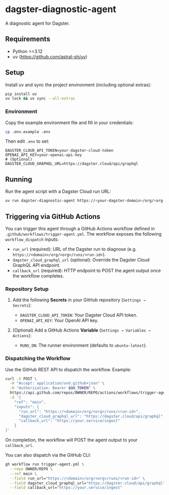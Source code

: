 # dagster-diagnostic-agent

A diagnostic agent for Dagster.

## Requirements

- Python >=3.12
- uv (https://github.com/astral-sh/uv)

## Setup

Install uv and sync the project environment (including optional extras):

```bash
pip install uv
uv lock && uv sync --all-extras
```

### Environment

Copy the example environment file and fill in your credentials:

```bash
cp .env.example .env
```

Then edit `.env` to set:
```dotenv
DAGSTER_CLOUD_API_TOKEN=your-dagster-cloud-token
OPENAI_API_KEY=your-openai-api-key
# (Optional) DAGSTER_CLOUD_GRAPHQL_URL=https://dagster.cloud/api/graphql
```

## Running

Run the agent script with a Dagster Cloud run URL:

```bash
uv run dagster-diagnostic-agent https://<your-dagster-domain>/org/<org-name>/runs/<run-id>
```

## Triggering via GitHub Actions

You can trigger this agent through a GitHub Actions workflow defined in `.github/workflows/trigger-agent.yml`. The workflow exposes the following `workflow_dispatch` inputs:

- `run_url` (required): URL of the Dagster run to diagnose (e.g. `https://<domain>/org/<org>/runs/<run-id>`).
- `dagster_cloud_graphql_url` (optional): Override the Dagster Cloud GraphQL API endpoint.
- `callback_url` (required): HTTP endpoint to POST the agent output once the workflow completes.

### Repository Setup

1. Add the following **Secrets** in your GitHub repository (`Settings → Secrets`):
   - `DAGSTER_CLOUD_API_TOKEN`: Your Dagster Cloud API token.
   - `OPENAI_API_KEY`: Your OpenAI API key.

2. (Optional) Add a GitHub Actions **Variable** (`Settings → Variables → Actions`):
   - `RUNS_ON`: The runner environment (defaults to `ubuntu-latest`).

### Dispatching the Workflow

Use the GitHub REST API to dispatch the workflow. Example:

```bash
curl -X POST \
  -H "Accept: application/vnd.github+json" \
  -H "Authorization: Bearer $GH_TOKEN" \
  https://api.github.com/repos/OWNER/REPO/actions/workflows/trigger-agent.yml/dispatches \
  -d '{
    "ref": "main",
    "inputs": {
      "run_url": "https://<domain>/org/<org>/runs/<run-id>",
      "dagster_cloud_graphql_url": "https://dagster.cloud/api/graphql",
      "callback_url": "https://your.service/ingest"
    }
}'
```

On completion, the workflow will POST the agent output to your `callback_url`.

You can also dispatch via the GitHub CLI:

```bash
gh workflow run trigger-agent.yml \
  --repo OWNER/REPO \
  --ref main \
  --field run_url="https://<domain>/org/<org>/runs/<run-id>" \
  --field dagster_cloud_graphql_url="https://dagster.cloud/api/graphql" \
  --field callback_url="https://your.service/ingest"
```
